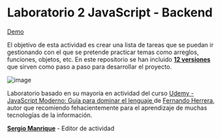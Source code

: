 # Laboratorio 2 JavaScript - Backend

[Demo](https://lmbd92.github.io/laboratorio-2-js-backend/#/)

El objetivo de esta actividad es crear una lista de tareas que se puedan ir gestionando con el que se pretende practicar temas como arreglos, funciones, objetos, etc.
En este repositorio se han incluido [**12 versiones**](https://github.com/codigoc13/laboratorio-2-js-backend/releases) que sirven como paso a paso para desarrollar el proyecto.

![image](https://user-images.githubusercontent.com/64823934/184569395-6c5c1217-11e3-4ddf-8502-fd07d6deb405.png)

Laboratorio basado en su mayoría en actividad del curso [Udemy - JavaScript Moderno: Guía para dominar el lenguaje ](https://www.udemy.com/course/javascript-fernando-herrera/) de [Fernando Herrera](https://fernando-herrera.com/#/), autor que recomiendo fehacientemente para el aprendizaje de muchas tecnologías de la información.

[**Sergio Manrique**](https://www.linkedin.com/in/seraleman/) - Editor de actividad 
